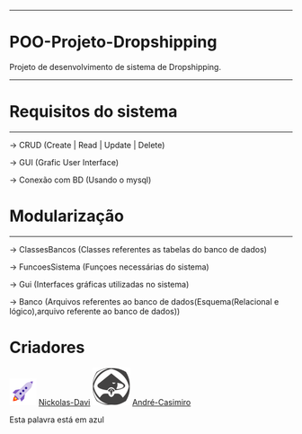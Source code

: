 -------------------------------------------------------

# POO-Projeto-Dropshipping
Projeto de desenvolvimento de sistema de Dropshipping.

-------------------------------------------------------

# Requisitos do sistema
-------------------------------------------------------
-> CRUD (Create | Read | Update | Delete)  

-> GUI (Grafic User Interface)  

-> Conexão com BD (Usando o mysql)  


# Modularização
-------------------------------------------------------
-> ClassesBancos (Classes referentes as tabelas do banco de dados)  

-> FuncoesSistema (Funçoes necessárias do sistema)  

-> Gui (Interfaces gráficas utilizadas no sistema)  

-> Banco (Arquivos referentes ao banco de dados(Esquema(Relacional e lógico),arquivo referente ao banco de dados))  


# Criadores
![](https://github.com/Andre-nemesis/TRABALHOJUSSARA/blob/main/icons8-rocket-48.png) [Nickolas-Davi](https://github.com/niickol4s) 
![](https://github.com/Andre-nemesis/TRABALHOJUSSARA/blob/main/icons8-samurai-67.png) [André-Casimiro](https://github.com/Andre-nemesis)  

<span style="color🟣">Esta palavra está em azul</span>


